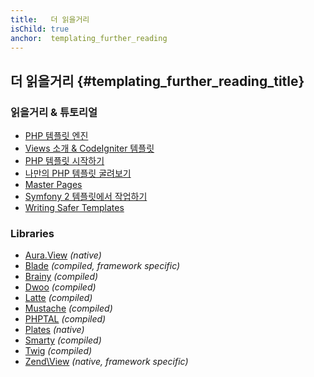 ```yaml
---
title:   더 읽을거리
isChild: true
anchor:  templating_further_reading
---
```


## 더 읽을거리 {#templating_further_reading_title}

### 읽을거리 & 튜토리얼

* [PHP 템플릿 엔진](http://fabien.potencier.org/article/34/templating-engines-in-php)
* [Views 소개 & CodeIgniter 템플릿](http://code.tutsplus.com/tutorials/an-introduction-to-views-templating-in-codeigniter--net-25648)
* [PHP 템플릿 시작하기](http://www.smashingmagazine.com/2011/10/17/getting-started-with-php-templating/)
* [나만의 PHP 템플릿 굴려보기](http://code.tutsplus.com/tutorials/roll-your-own-templating-system-in-php--net-16596)
* [Master Pages](https://laracasts.com/series/laravel-from-scratch/episodes/7)
* [Symfony 2 템플릿에서 작업하기](http://code.tutsplus.com/tutorials/working-with-templates-in-symfony-2--cms-21172)
* [Writing Safer Templates](https://github.com/box/brainy/wiki/Writing-Safe-Templates)

### Libraries

* [Aura.View](https://github.com/auraphp/Aura.View) *(native)*
* [Blade](http://laravel.com/docs/templates) *(compiled, framework specific)*
* [Brainy](https://github.com/box/brainy) *(compiled)*
* [Dwoo](http://dwoo.org/) *(compiled)*
* [Latte](https://github.com/nette/latte) *(compiled)*
* [Mustache](https://github.com/bobthecow/mustache.php) *(compiled)*
* [PHPTAL](http://phptal.org/) *(compiled)*
* [Plates](http://platesphp.com/) *(native)*
* [Smarty](http://www.smarty.net/) *(compiled)*
* [Twig](http://twig.sensiolabs.org/) *(compiled)*
* [Zend\View](http://framework.zend.com/manual/2.3/en/modules/zend.view.quick-start.html) *(native, framework specific)*
